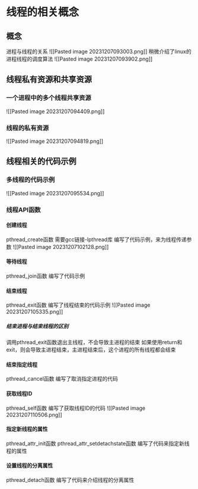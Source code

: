 # 线程的相关概念
## 概念
进程与线程的关系
![[Pasted image 20231207093003.png]]
稍微介绍了linux的进程线程的调度算法
![[Pasted image 20231207093902.png]]
## 线程私有资源和共享资源
### 一个进程中的多个线程共享资源
![[Pasted image 20231207094409.png]]
### 线程的私有资源
![[Pasted image 20231207094819.png]]
## 线程相关的代码示例
### 多线程的代码示例
![[Pasted image 20231207095534.png]]
### 线程API函数
#### 创建线程
pthread_create函数
需要gcc链接-lpthread库
编写了代码示例，来为线程传递参数
![[Pasted image 20231207102128.png]]
#### 等待线程
pthread_join函数
编写了代码示例
#### 结束线程
pthread_exit函数
编写了线程结束的代码示例
![[Pasted image 20231207105335.png]]
##### 结束进程与结束线程的区别
调用pthread_exit函数退出主线程，不会导致主进程的结束
如果使用return和exit，则会导致主进程结束，主进程结束后，这个进程的所有线程都会结束
#### 结束指定线程
pthread_cancel函数
编写了取消指定进程的代码
#### 获取线程ID
pthread_self函数
编写了获取线程ID的代码
![[Pasted image 20231207110506.png]]
#### 指定新线程的属性
pthread_attr_init函数
pthread_attr_setdetachstate函数
编写了代码来指定新线程的属性
#### 设置线程的分离属性
pthread_detach函数
编写了代码来介绍线程的分离属性
